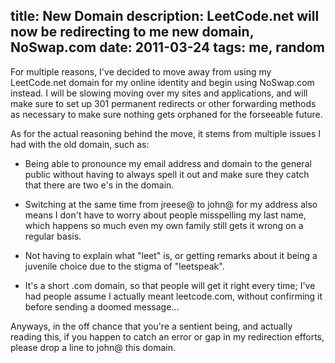 title: New Domain
description: LeetCode.net will now be redirecting to me new domain, NoSwap.com
date: 2011-03-24
tags: me, random
---
For multiple reasons, I've decided to move away from using my LeetCode.net domain for my online
identity and begin using NoSwap.com instead.  I will be slowing moving over my sites and
applications, and will make sure to set up 301 permanent redirects or other forwarding methods as
necessary to make sure nothing gets orphaned for the forseeable future.

As for the actual reasoning behind the move, it stems from multiple issues I had with the old
domain, such as:

*	Being able to pronounce my email address and domain to the general public without having to
	always spell it out and make sure they catch that there are two e's in the domain.
	
*	Switching at the same time from jreese@ to john@ for my address also means I don't have to
	worry about people misspelling my last name, which happens so much even my own family still
	gets it wrong on a regular basis.

*	Not having to explain what "leet" is, or getting remarks about it being a juvenile choice
	due to the stigma of "leetspeak".

*	It's a short .com domain, so that people will get it right every time; I've had people assume
	I actually meant leetcode.com, without confirming it before sending a doomed message...

Anyways, in the off chance that you're a sentient being, and actually reading this, if you happen
to catch an error or gap in my redirection efforts, please drop a line to john@ this domain.
